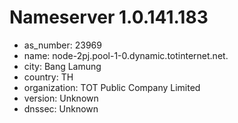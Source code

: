 # Nameserver 1.0.141.183

* as_number: 23969
* name: node-2pj.pool-1-0.dynamic.totinternet.net.
* city: Bang Lamung
* country: TH
* organization: TOT Public Company Limited
* version: Unknown
* dnssec: Unknown
